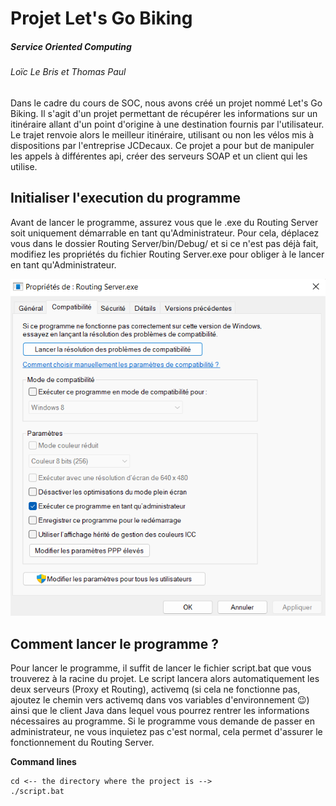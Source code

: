 # Projet Let's Go Biking
##### _Service Oriented Computing_
###### Loïc Le Bris et Thomas Paul

Dans le cadre du cours de SOC, nous avons créé un projet nommé Let's Go Biking.
Il s'agit d'un projet permettant de récupérer les informations sur un itinéraire allant d'un point d'origine à une destination fournis par l'utilisateur. Le trajet renvoie alors le meilleur itinéraire, utilisant ou non les vélos mis à dispositions par l'entreprise JCDecaux.
Ce projet a pour but de manipuler les appels à différentes api, créer des serveurs SOAP et un client qui les utilise.

## Initialiser l'execution du programme

Avant de lancer le programme, assurez vous que le .exe du Routing Server soit uniquement démarrable en tant qu'Administrateur. Pour cela, déplacez vous dans le dossier Routing Server/bin/Debug/ et si ce n'est pas déjà fait, modifiez les propriétés du fichier Routing Server.exe pour obliger à le lancer en tant qu'Administrateur.

![Propriétés](img.png "Propriétés du fichier Routing Server.exe")

## Comment lancer le programme ?

Pour lancer le programme, il suffit de lancer le fichier script.bat que vous trouverez à la racine du projet. Le script lancera alors automatiquement les deux serveurs (Proxy et Routing), activemq (si cela ne fonctionne pas, ajoutez le chemin vers activemq dans vos variables d'environnement 😉) ainsi que le client Java dans lequel vous pourrez rentrer les informations nécessaires au programme. Si le programme vous demande de passer en administrateur, ne vous inquietez pas c'est normal, cela permet d'assurer le fonctionnement du Routing Server.


**Command lines**
```
cd <-- the directory where the project is -->
./script.bat
```